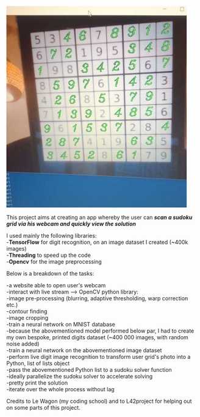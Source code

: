 ![sudoku_live_solver](https://raw.githubusercontent.com/Clement-Lelievre/live_sudoku/master/sudoku_live_solver.JPG)   

This project aims at creating an app whereby the user can ***scan a sudoku grid via his webcam and quickly view the solution***     

I used mainly the following libraries:   
-**TensorFlow** for digit recognition, on an image dataset I created (~400k images)   
-**Threading** to speed up the code   
-**Opencv** for the image preprocessing   

Below is a breakdown of the tasks:   

-a website able to open user's webcam  
-interact with live stream --> OpenCV python library:  
   -image pre-processing (blurring, adaptive thresholding, warp correction etc.)  
   -contour finding  
   -image cropping  
-train a neural network on MNIST database  
-because the abovementioned model performed below par, I had to create my own bespoke, printed digits dataset (~400 000 images, with random noise added)  
-train a neural network on the abovementioned image dataset   
-perform live digit image recognition to transform user grid's photo into a Python, list of lists object  
-pass the abovementioned Python list to a sudoku solver function   
-ideally parallelize the sudoku solver to accelerate solving   
-pretty print the solution  
-iterate over the whole process without lag  

Credits to Le Wagon (my coding school) and to L42project for helping out on some parts of this project.
